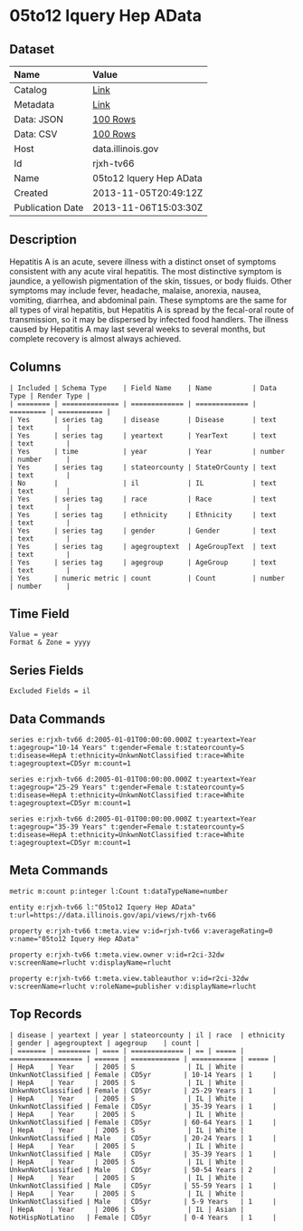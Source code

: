 # 05to12 Iquery Hep AData

## Dataset

| Name | Value |
| :--- | :---- |
| Catalog | [Link](https://catalog.data.gov/dataset/05to12-iquery-hep-adata-669b0) |
| Metadata | [Link](https://data.illinois.gov/api/views/rjxh-tv66) |
| Data: JSON | [100 Rows](https://data.illinois.gov/api/views/rjxh-tv66/rows.json?max_rows=100) |
| Data: CSV | [100 Rows](https://data.illinois.gov/api/views/rjxh-tv66/rows.csv?max_rows=100) |
| Host | data.illinois.gov |
| Id | rjxh-tv66 |
| Name | 05to12 Iquery Hep AData |
| Created | 2013-11-05T20:49:12Z |
| Publication Date | 2013-11-06T15:03:30Z |

## Description

Hepatitis A is an acute, severe illness with a distinct onset of symptoms consistent with any acute viral hepatitis. The most distinctive symptom is jaundice, a yellowish pigmentation of the skin, tissues, or body fluids. Other symptoms may include fever, headache, malaise, anorexia, nausea, vomiting, diarrhea, and abdominal pain. These symptoms are the same for all types of viral hepatitis, but Hepatitis A is spread by the fecal-oral route of transmission, so it may be dispersed by infected food handlers. The illness caused by Hepatitis A may last several weeks to several months, but complete recovery is almost always achieved.

## Columns

```ls
| Included | Schema Type    | Field Name    | Name          | Data Type | Render Type |
| ======== | ============== | ============= | ============= | ========= | =========== |
| Yes      | series tag     | disease       | Disease       | text      | text        |
| Yes      | series tag     | yeartext      | YearText      | text      | text        |
| Yes      | time           | year          | Year          | number    | number      |
| Yes      | series tag     | stateorcounty | StateOrCounty | text      | text        |
| No       |                | il            | IL            | text      | text        |
| Yes      | series tag     | race          | Race          | text      | text        |
| Yes      | series tag     | ethnicity     | Ethnicity     | text      | text        |
| Yes      | series tag     | gender        | Gender        | text      | text        |
| Yes      | series tag     | agegrouptext  | AgeGroupText  | text      | text        |
| Yes      | series tag     | agegroup      | AgeGroup      | text      | text        |
| Yes      | numeric metric | count         | Count         | number    | number      |
```

## Time Field

```ls
Value = year
Format & Zone = yyyy
```

## Series Fields

```ls
Excluded Fields = il
```

## Data Commands

```ls
series e:rjxh-tv66 d:2005-01-01T00:00:00.000Z t:yeartext=Year t:agegroup="10-14 Years" t:gender=Female t:stateorcounty=S t:disease=HepA t:ethnicity=UnkwnNotClassified t:race=White t:agegrouptext=CD5yr m:count=1

series e:rjxh-tv66 d:2005-01-01T00:00:00.000Z t:yeartext=Year t:agegroup="25-29 Years" t:gender=Female t:stateorcounty=S t:disease=HepA t:ethnicity=UnkwnNotClassified t:race=White t:agegrouptext=CD5yr m:count=1

series e:rjxh-tv66 d:2005-01-01T00:00:00.000Z t:yeartext=Year t:agegroup="35-39 Years" t:gender=Female t:stateorcounty=S t:disease=HepA t:ethnicity=UnkwnNotClassified t:race=White t:agegrouptext=CD5yr m:count=1
```

## Meta Commands

```ls
metric m:count p:integer l:Count t:dataTypeName=number

entity e:rjxh-tv66 l:"05to12 Iquery Hep AData" t:url=https://data.illinois.gov/api/views/rjxh-tv66

property e:rjxh-tv66 t:meta.view v:id=rjxh-tv66 v:averageRating=0 v:name="05to12 Iquery Hep AData"

property e:rjxh-tv66 t:meta.view.owner v:id=r2ci-32dw v:screenName=rlucht v:displayName=rlucht

property e:rjxh-tv66 t:meta.view.tableauthor v:id=r2ci-32dw v:screenName=rlucht v:roleName=publisher v:displayName=rlucht
```

## Top Records

```ls
| disease | yeartext | year | stateorcounty | il | race  | ethnicity          | gender | agegrouptext | agegroup    | count | 
| ======= | ======== | ==== | ============= | == | ===== | ================== | ====== | ============ | =========== | ===== | 
| HepA    | Year     | 2005 | S             | IL | White | UnkwnNotClassified | Female | CD5yr        | 10-14 Years | 1     | 
| HepA    | Year     | 2005 | S             | IL | White | UnkwnNotClassified | Female | CD5yr        | 25-29 Years | 1     | 
| HepA    | Year     | 2005 | S             | IL | White | UnkwnNotClassified | Female | CD5yr        | 35-39 Years | 1     | 
| HepA    | Year     | 2005 | S             | IL | White | UnkwnNotClassified | Female | CD5yr        | 60-64 Years | 1     | 
| HepA    | Year     | 2005 | S             | IL | White | UnkwnNotClassified | Male   | CD5yr        | 20-24 Years | 1     | 
| HepA    | Year     | 2005 | S             | IL | White | UnkwnNotClassified | Male   | CD5yr        | 35-39 Years | 1     | 
| HepA    | Year     | 2005 | S             | IL | White | UnkwnNotClassified | Male   | CD5yr        | 50-54 Years | 2     | 
| HepA    | Year     | 2005 | S             | IL | White | UnkwnNotClassified | Male   | CD5yr        | 55-59 Years | 1     | 
| HepA    | Year     | 2005 | S             | IL | White | UnkwnNotClassified | Male   | CD5yr        | 5-9 Years   | 1     | 
| HepA    | Year     | 2006 | S             | IL | Asian | NotHispNotLatino   | Female | CD5yr        | 0-4 Years   | 1     | 
```